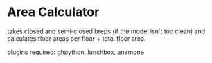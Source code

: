 # Area Calculator

takes closed and semi-closed breps (if the model isn't too clean) and calculates floor areas per floor + total floor area.

plugins required: ghpython, lunchbox, anemone
